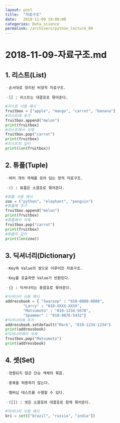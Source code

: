 ```yaml
---
layout: post
title:  "자료구조"
date:   2018-11-09 19:00:00
categories: Data_science
permalink: /archivers/python_lecture_09
---
```


# 2018-11-09-자료구조.md

## 1. 리스트(List)

	ㆍ순서대로 정리된 비정적 자료구조.

	ㆍ[] : 리스트는 대괄호로 묶어준다.

```python
#리스트 사용 예시
fruitbox = ["apple", "mango", "carrot", "banana"]
#리스트에 추가
fruitbox.append("melon")
print(fruitbox)
#리스트에서 삭제
fruitbox.pop("carrot")
print(fruitbox)
#리스트의 길이
print(len(fruitbox))
```

## 2. 튜플(Tuple)

	ㆍ여러 개의 객체를 모아 담는 정적 자료구조.

	ㆍ() : 튜플은 소괄호로 묶어준다.

```python
#튜플 사용 예시
zoo = ("python", "elephant", "penguin")
#튜플에 추가
fruitbox.append("melon")
print(fruitbox)
#튜플에서 삭제
fruitbox.pop("carrot")
print(fruitbox)
#튜플의 길이
print(len(zoo))
```

## 3. 딕셔너리(Dictionary)

	ㆍKey와 Value의 쌍으로 이루어진 자료구조.

	ㆍKey를 호출하면 Value가 반환된다.

	ㆍ{} : 딕셔너리는 중괄호로 묶어준다.

```python
#딕셔너리 사용 예시
addressbook = { "Swaroop" : "010-0000-0000",
		"Larry" : "010-XXXX-XXXX",
		"Matsumoto" : "010-1234-5678",
		"Spammer" : "010-9876-5432"}
#딕셔너리에 추가
addressbook.setdefault("Mark", "010-1234-1234")
print(addressbook)
#딕셔너리에서 삭제
fruitbox.pop("Matsumoto")
print(addressbook)
```	

## 4. 셋(Set)

	ㆍ정렬되지 않은 단순 객체의 묶음.

	ㆍ중복을 허용하지 않는다.

	ㆍ멤버십 테스트를 수행할 수 있다.

	ㆍ([]) : 셋은 소괄호와 대괄호로 함께 묶어준다.

```python
#딕셔너리 사용 예시
bri = set(["brazil", "russia", "india"])
```	
